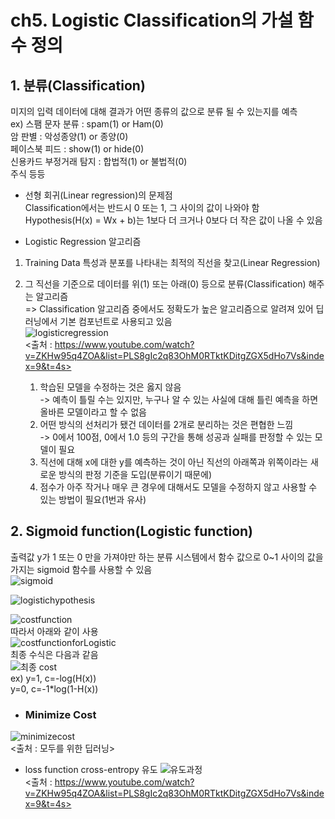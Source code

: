 # ch5. Logistic Classification의 가설 함수 정의  
 
 ## 1. 분류(Classification)  
 미지의 입력 데이터에 대해 결과가 어떤 종류의 값으로 분류 될 수 있는지를 예측  
 ex) 스팸 문자 분류 : spam(1) or Ham(0)  
     암 판별 : 악성종양(1) or 종양(0)  
     페이스북 피드 : show(1) or hide(0)  
     신용카드 부정거래 탐지 : 합법적(1) or 불법적(0)  
     주식 등등  
  
* 선형 회귀(Linear regression)의 문제점  
Classification에서는 반드시 0 또는 1, 그 사이의 값이 나와야 함  
Hypothesis(H(x) = Wx + b)는 1보다 더 크거나 0보다 더 작은 값이 나올 수 있음  
  
* Logistic Regression 알고리즘  
1. Training Data 특성과 분포를 나타내는 최적의 직선을 찾고(Linear Regression)  
2. 그 직선을 기준으로 데이터를 위(1) 또는 아래(0) 등으로 분류(Classification) 해주는 알고리즘  
=> Classification 알고리즘 중에서도 정확도가 높은 알고리즘으로 알려져 있어 딥러닝에서 기본 컴포넌트로 사용되고 있음  
![logisticregression](https://user-images.githubusercontent.com/31130917/108447960-2a036280-72a4-11eb-8fb4-0885a26e3460.PNG)  
<출처 : https://www.youtube.com/watch?v=ZKHw95q4ZOA&list=PLS8gIc2q83OhM0RTktKDitgZGX5dHo7Vs&index=9&t=4s>  
  
    1. 학습된 모델을 수정하는 것은 옳지 않음  
    -> 예측이 틀릴 수는 있지만, 누구나 알 수 있는 사실에 대해 틀린 예측을 하면 올바른 모델이라고 할 수 없음  
    2. 어떤 방식의 선처리가 됐건 데이터를 2개로 분리하는 것은 편협한 느낌  
    -> 0에서 100점, 0에서 1.0 등의 구간을 통해 성공과 실패를 판정할 수 있는 모델이 필요  
    3. 직선에 대해 x에 대한 y를 예측하는 것이 아닌 직선의 아래쪽과 위쪽이라는 새로운 방식의 판정 기준을 도입(분류이기 때문에)  
    4. 점수가 아주 작거나 매우 큰 경우에 대해서도 모델을 수정하지 않고 사용할 수 있는 방법이 필요(1번과 유사)  
  
## 2. Sigmoid function(Logistic function)  
출력값 y가 1 또는 0 만을 가져야만 하는 분류 시스템에서 함수 값으로 0~1 사이의 값을 가지는 sigmoid 함수를 사용할 수 있음  
![sigmoid](https://user-images.githubusercontent.com/31130917/108448278-bf065b80-72a4-11eb-81ae-6a65ae44f2ae.PNG)  
  
![logistichypothesis](https://user-images.githubusercontent.com/31130917/108448428-07257e00-72a5-11eb-81f0-a1fbcde7b7e6.PNG)  
  
![costfunction](https://user-images.githubusercontent.com/31130917/108448780-b19da100-72a5-11eb-95f1-2a08c0eaed58.PNG)  
따라서 아래와 같이 사용  
![costfunctionforLogistic](https://user-images.githubusercontent.com/31130917/108448853-d2fe8d00-72a5-11eb-9d6e-187a2292fe44.PNG)  
최종 수식은 다음과 같음  
![최종 cost](https://user-images.githubusercontent.com/31130917/108449120-47393080-72a6-11eb-997a-1a7ae27487ba.PNG)  
ex) y=1, c=-log(H(x))  
    y=0, c=-1*log(1-H(x))  
  
* ### Minimize Cost  
![minimizecost](https://user-images.githubusercontent.com/31130917/108449259-8798ae80-72a6-11eb-84d7-2e1af8c29f31.PNG)  
<출처 : 모두를 위한 딥러닝>  
  
* loss function cross-entropy 유도 
![유도과정](https://user-images.githubusercontent.com/31130917/108449419-cf1f3a80-72a6-11eb-9496-c3e875fdeea9.PNG)  
<출처 : https://www.youtube.com/watch?v=ZKHw95q4ZOA&list=PLS8gIc2q83OhM0RTktKDitgZGX5dHo7Vs&index=9&t=4s>
